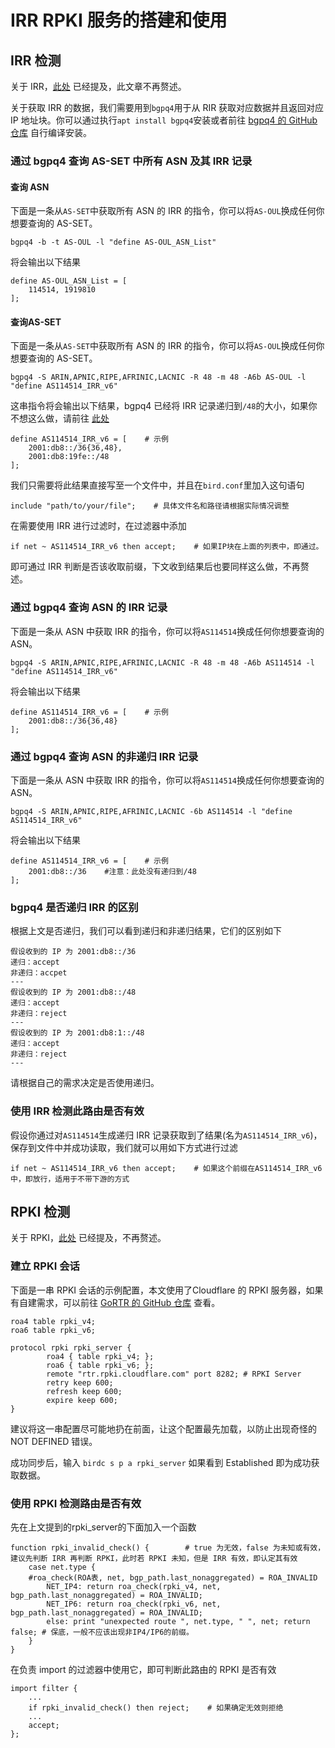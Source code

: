 # IRR RPKI 服务的搭建和使用

## IRR 检测

关于 IRR，[此处](../sundry/new-filter#irr) 已经提及，此文章不再赘述。

关于获取 IRR 的数据，我们需要用到`bgpq4`用于从 RIR 获取对应数据并且返回对应 IP 地址块。你可以通过执行`apt install bgpq4`安装或者前往 [bgpq4 的 GitHub 仓库](https://github.com/bgp/bgpq4) 自行编译安装。

### 通过 bgpq4 查询 AS-SET 中所有 ASN 及其 IRR 记录

#### 查询 ASN

下面是一条从`AS-SET`中获取所有 ASN 的 IRR 的指令，你可以将`AS-OUL`换成任何你想要查询的 AS-SET。

```
bgpq4 -b -t AS-OUL -l "define AS-OUL_ASN_List" 
```

将会输出以下结果

```
define AS-OUL_ASN_List = [
    114514, 1919810
];
```

#### 查询AS-SET

下面是一条从`AS-SET`中获取所有 ASN 的 IRR 的指令，你可以将`AS-OUL`换成任何你想要查询的 AS-SET。

```
bgpq4 -S ARIN,APNIC,RIPE,AFRINIC,LACNIC -R 48 -m 48 -A6b AS-OUL -l "define AS114514_IRR_v6"
```

这串指令将会输出以下结果，bgpq4 已经将 IRR 记录递归到`/48`的大小，如果你不想这么做，请前往 [此处](通过-bgpq4-查询-asn-的非递归-irr-记录)

```
define AS114514_IRR_v6 = [    # 示例
    2001:db8::/36{36,48},
    2001:db8:19fe::/48
];
```

我们只需要将此结果直接写至一个文件中，并且在`bird.conf`里加入这句语句

```
include "path/to/your/file";    # 具体文件名和路径请根据实际情况调整
```

在需要使用 IRR 进行过滤时，在过滤器中添加

```
if net ~ AS114514_IRR_v6 then accept;    # 如果IP块在上面的列表中，即通过。
```

即可通过 IRR 判断是否该收取前缀，下文收到结果后也要同样这么做，不再赘述。

### 通过 bgpq4 查询 ASN 的 IRR 记录

下面是一条从 ASN 中获取 IRR 的指令，你可以将`AS114514`换成任何你想要查询的 ASN。

```
bgpq4 -S ARIN,APNIC,RIPE,AFRINIC,LACNIC -R 48 -m 48 -A6b AS114514 -l "define AS114514_IRR_v6"
```

将会输出以下结果

```
define AS114514_IRR_v6 = [    # 示例
    2001:db8::/36{36,48}
];
```

### 通过 bgpq4 查询 ASN 的非递归 IRR 记录

下面是一条从 ASN 中获取 IRR 的指令，你可以将`AS114514`换成任何你想要查询的 ASN。

```
bgpq4 -S ARIN,APNIC,RIPE,AFRINIC,LACNIC -6b AS114514 -l "define AS114514_IRR_v6"
```

将会输出以下结果

```
define AS114514_IRR_v6 = [    # 示例
    2001:db8::/36    #注意：此处没有递归到/48
];
```

### bgpq4 是否递归 IRR 的区别

根据上文是否递归，我们可以看到递归和非递归结果，它们的区别如下

```
假设收到的 IP 为 2001:db8::/36
递归：accept
非递归：accpet
---
假设收到的 IP 为 2001:db8::/48
递归：accept
非递归：reject
---
假设收到的 IP 为 2001:db8:1::/48
递归：accept
非递归：reject
---
```

请根据自己的需求决定是否使用递归。

### 使用 IRR 检测此路由是否有效

假设你通过对`AS114514`生成递归 IRR 记录获取到了结果(名为`AS114514_IRR_v6`)，保存到文件中并成功读取，我们就可以用如下方式进行过滤

```
if net ~ AS114514_IRR_v6 then accept;    # 如果这个前缀在AS114514_IRR_v6中，即放行，适用于不带下游的方式
```

## RPKI 检测

关于 RPKI，[此处](../sundry/new-filter#rpki) 已经提及，不再赘述。

### 建立 RPKI 会话

下面是一串 RPKI 会话的示例配置，本文使用了Cloudflare 的 RPKI 服务器，如果有自建需求，可以前往 [GoRTR 的 GitHub 仓库](https://github.com/cloudflare/gortr) 查看。

```
roa4 table rpki_v4;
roa6 table rpki_v6;

protocol rpki rpki_server {
        roa4 { table rpki_v4; };
        roa6 { table rpki_v6; };
        remote "rtr.rpki.cloudflare.com" port 8282; # RPKI Server
        retry keep 600;
        refresh keep 600;
        expire keep 600;
}
```

建议将这一串配置尽可能地扔在前面，让这个配置最先加载，以防止出现奇怪的 NOT DEFINED 错误。

成功同步后，输入 `birdc s p a rpki_server` 如果看到 Established 即为成功获取数据。

### 使用 RPKI 检测路由是否有效

先在上文提到的rpki_server的下面加入一个函数

```
function rpki_invalid_check() {        # true 为无效，false 为未知或有效，建议先判断 IRR 再判断 RPKI，此时若 RPKI 未知，但是 IRR 有效，即认定其有效
    case net.type {
	#roa_check(ROA表, net, bgp_path.last_nonaggregated) = ROA_INVALID
        NET_IP4: return roa_check(rpki_v4, net, bgp_path.last_nonaggregated) = ROA_INVALID;
        NET_IP6: return roa_check(rpki_v6, net, bgp_path.last_nonaggregated) = ROA_INVALID;
        else: print "unexpected route ", net.type, " ", net; return false; # 保底，一般不应该出现非IP4/IP6的前缀。
    }
}
```

在负责 import 的过滤器中使用它，即可判断此路由的 RPKI 是否有效

```
import filter {
    ...
    if rpki_invalid_check() then reject;    # 如果确定无效则拒绝
    ...
    accept;
};
```

